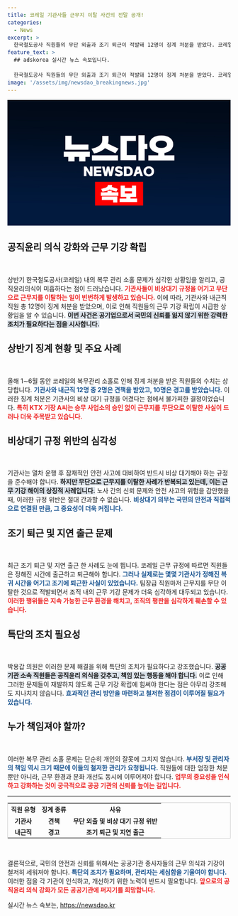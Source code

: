 ```yaml
---
title: 코레일 기관사들 근무지 이탈 사건의 전말 공개!
categories:
  - News
excerpt: >
  한국철도공사 직원들의 무단 외출과 조기 퇴근이 적발돼 12명이 징계 처분을 받았다. 코레일은 비상 대기 규정을 어겼다는 사실에 불만을 제기하며, 공직 윤리 의식 강화를 위한 특단 조치를 예고했다.
feature_text: >
  ## adskorea 실시간 뉴스 속보입니다.

  한국철도공사 직원들의 무단 외출과 조기 퇴근이 적발돼 12명이 징계 처분을 받았다. 코레일은 비상 대기 규정을 어겼다는 사실에 불만을 제기하며, 공직 윤리 의식 강화를 위한 특단 조치를 예고했다.
image: '/assets/img/newsdao_breakingnews.jpg'
---
```


<p><img src="/assets/img/newsdao_breakingnews.jpg" alt="adskorea 속보" /></p>

<h2 data-ke-size="size26">공직윤리 의식 강화와 근무 기강 확립</h2>

<p data-ke-size="size16">&nbsp;</p>

<p>상반기 한국철도공사(코레일) 내의 복무 관리 소홀 문제가 심각한 상황임을 알리고, 공직윤리의식이 미흡하다는 점이 드러났습니다. <b><span style="color: #ee2323;">기관사들이 비상대기 규정을 어기고 무단으로 근무지를 이탈하는 일이 빈번하게 발생하고 있습니다.</span></b> 이에 따라, 기관사와 내근직 직원 총 12명이 징계 처분을 받았으며, 이로 인해 직원들의 근무 기강 확립이 시급한 상황임을 알 수 있습니다. <b><span style="background-color: #21538527;">이번 사건은 공기업으로서 국민의 신뢰를 잃지 않기 위한 강력한 조치가 필요하다는 점을 시사합니다.</span></b></p>

<h2 data-ke-size="size26">상반기 징계 현황 및 주요 사례</h2>

<p data-ke-size="size16">&nbsp;</p>

<p>올해 1∼6월 동안 코레일의 복무관리 소홀로 인해 징계 처분을 받은 직원들의 수치는 상당합니다. <b><span style="color: #1a5490;">기관사와 내근직 12명 중 2명은 견책을 받았고, 10명은 경고를 받았습니다.</span></b> 이러한 징계 처분은 기관사의 비상 대기 규정을 어겼다는 점에서 불가피한 결정이었습니다. <b><span style="color: #ee2323;">특히 KTX 기장 A씨는 승무 사업소의 승인 없이 근무지를 무단으로 이탈한 사실이 드러나 더욱 주목받고 있습니다.</span></b></p>

<h2 data-ke-size="size26">비상대기 규정 위반의 심각성</h2>

<p data-ke-size="size16">&nbsp;</p>

<p>기관사는 열차 운행 후 잠재적인 안전 사고에 대비하여 반드시 비상 대기해야 하는 규정을 준수해야 합니다. <b><span style="background-color: #21538527;">하지만 무단으로 근무지를 이탈한 사례가 반복되고 있는데, 이는 근무 기강 해이의 상징적 사례입니다.</span></b> 노사 간의 신뢰 문제와 안전 사고의 위험을 감안했을 때, 이러한 규정 위반은 절대 간과할 수 없습니다. <b><span style="color: #1a5490;">비상대기 의무는 국민의 안전과 직접적으로 연결된 만큼, 그 중요성이 더욱 커집니다.</span></b></p>

<h2 data-ke-size="size26">조기 퇴근 및 지연 출근 문제</h2>

<p data-ke-size="size16">&nbsp;</p>

<p>최근 조기 퇴근 및 지연 출근 한 사례도 눈에 띕니다. 코레일 근무 규정에 따르면 직원들은 정해진 시간에 출근하고 퇴근해야 합니다. <b><span style="color: #1a5490;">그러나 실제로는 몇몇 기관사가 정해진 복귀 시간을 어기고 조기에 퇴근한 사실이 있었습니다.</span></b> 팀장급 직원마저 근무지를 무단 이탈한 것으로 적발되면서 조직 내의 근무 기강 문제가 더욱 심각하게 대두되고 있습니다. <b><span style="color: #ee2323;">이러한 행위들은 지속 가능한 근무 환경을 해치고, 조직의 평판을 심각하게 훼손할 수 있습니다.</span></b></p>

<h2 data-ke-size="size26">특단의 조치 필요성</h2>

<p data-ke-size="size16">&nbsp;</p>

<p>박용갑 의원은 이러한 문제 해결을 위해 특단의 조치가 필요하다고 강조했습니다. <b><span style="background-color: #21538527;">공공 기관 소속 직원들은 공직윤리 의식을 갖추고, 책임 있는 행동을 해야 합니다.</span></b> 이로 인해 그러한 문제들이 재발하지 않도록 근무 기강 확립에 힘써야 한다는 점은 아무리 강조해도 지나치지 않습니다. <b><span style="color: #1a5490;">효과적인 관리 방안을 마련하고 철저한 점검이 이루어질 필요가 있습니다.</span></b></p>

<h2 data-ke-size="size26">누가 책임져야 할까?</h2>

<p data-ke-size="size16">&nbsp;</p>

<p>이러한 복무 관리 소홀 문제는 단순히 개인의 잘못에 그치지 않습니다. <b><span style="color: #1a5490;">부서장 및 관리자의 책임 역시 크기 때문에 이들의 철저한 관리가 요청됩니다.</span></b> 직원들에 대한 엄정한 처분 뿐만 아니라, 근무 환경과 문화 개선도 동시에 이루어져야 합니다. <b><span style="color: #ee2323;">업무의 중요성을 인식하고 강화하는 것이 궁극적으로 공공 기관의 신뢰를 높이는 길입니다.</span></b></p>

<hr>

<table style="width:100%; border:1px solid #ccc;">
    <tr>
        <th style="width: 20%;">직원 유형</th>
        <th style="width: 20%;">징계 종류</th>
        <th style="width: 60%;">사유</th>
    </tr>
    <tr>
        <td style="text-align: center; height: 17px;"><b>기관사</b></td>
        <td style="text-align: center; height: 17px;"><b>견책</b></td>
        <td style="text-align: center; height: 17px;"><b>무단 외출 및 비상 대기 규정 위반</b></td>
    </tr>
    <tr>
        <td style="text-align: center; height: 17px;"><b>내근직</b></td>
        <td style="text-align: center; height: 17px;"><b>경고</b></td>
        <td style="text-align: center; height: 17px;"><b>조기 퇴근 및 지연 출근</b></td>
    </tr>
</table>

<p data-ke-size="size16">&nbsp;</p>

<p>결론적으로, 국민의 안전과 신뢰를 위해서는 공공기관 종사자들의 근무 의식과 기강이 철저히 세워져야 합니다. <b><span style="color: #1a5490;">특단의 조치가 필요하며, 관리자는 세심함을 기울여야 합니다.</span></b> 이러한 점을 각 기관이 인식하고, 개선하기 위한 노력이 반드시 필요합니다. <b><span style="color: #ee2323;">앞으로의 공직윤리 의식 강화가 모든 공공기관에 퍼지기를 희망합니다.</span></b></p>
실시간 뉴스 속보는, <a href="https://newsdao.kr" rel="dofollow">https://newsdao.kr</a>


